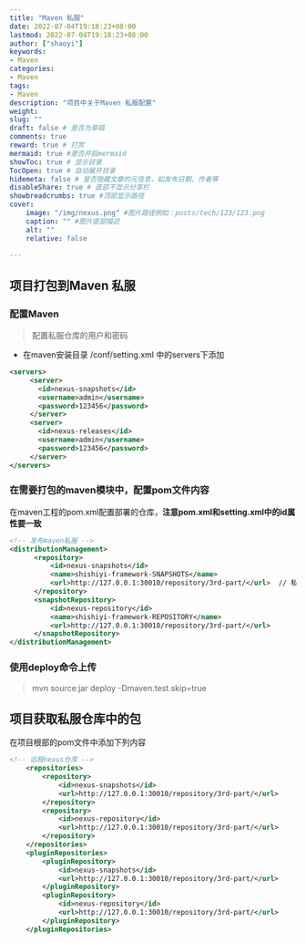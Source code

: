 ```yaml
---
title: "Maven 私服"
date: 2022-07-04T19:18:23+08:00
lastmod: 2022-07-04T19:18:23+08:00
author: ["shaoyi"]
keywords: 
- Maven
categories: 
- Maven
tags: 
- Maven
description: "项目中关于Maven 私服配置"
weight:
slug: ""
draft: false # 是否为草稿
comments: true
reward: true # 打赏
mermaid: true #是否开启mermaid
showToc: true # 显示目录
TocOpen: true # 自动展开目录
hidemeta: false # 是否隐藏文章的元信息，如发布日期、作者等
disableShare: true # 底部不显示分享栏
showbreadcrumbs: true #顶部显示路径
cover:
    image: "/img/nexus.png" #图片路径例如：posts/tech/123/123.png
    caption: "" #图片底部描述
    alt: ""
    relative: false

---
```








## 项目打包到Maven 私服 

### 配置Maven

> 配置私服仓库的用户和密码

- 在maven安装目录 /conf/setting.xml 中的servers下添加

```xml
<servers>
     <server>
       <id>nexus-snapshots</id>
       <username>admin</username>
       <password>123456</password>
     </server>
     <server>
       <id>nexus-releases</id>
       <username>admin</username>
       <password>123456</password>
     </server>
</servers>
```



### 在需要打包的maven模块中，配置pom文件内容

在maven工程的pom.xml配置部署的仓库，**注意pom.xml和setting.xml中的id属性要一致**

```xml
<!-- 发布maven私服 -->
<distributionManagement>
      <repository>
          <id>nexus-snapshots</id>
          <name>shishiyi-framework-SNAPSHOTS</name>
          <url>http://127.0.0.1:30010/repository/3rd-part/</url>  // 私服仓库对应的url
      </repository>
      <snapshotRepository>
          <id>nexus-repository</id>
          <name>shishiyi-framework-REPOSITORY</name>
          <url>http://127.0.0.1:30010/repository/3rd-part/</url>
      </snapshotRepository>
</distributionManagement>
```



### 使用deploy命令上传

> mvn source:jar deploy -Dmaven.test.skip=true





## 项目获取私服仓库中的包

在项目根部的pom文件中添加下列内容

```xml
<!-- 远程nexus仓库 -->
    <repositories>
        <repository>
            <id>nexus-snapshots</id>
            <url>http://127.0.0.1:30010/repository/3rd-part/</url>
        </repository>
        <repository>
            <id>nexus-repository</id>
            <url>http://127.0.0.1:30010/repository/3rd-part/</url>
        </repository>
    </repositories>
    <pluginRepositories>
        <pluginRepository>
            <id>nexus-snapshots</id>
            <url>http://127.0.0.1:30010/repository/3rd-part/</url>
        </pluginRepository>
        <pluginRepository>
            <id>nexus-repository</id>
            <url>http://127.0.0.1:30010/repository/3rd-part/</url>
        </pluginRepository>
    </pluginRepositories>
```

